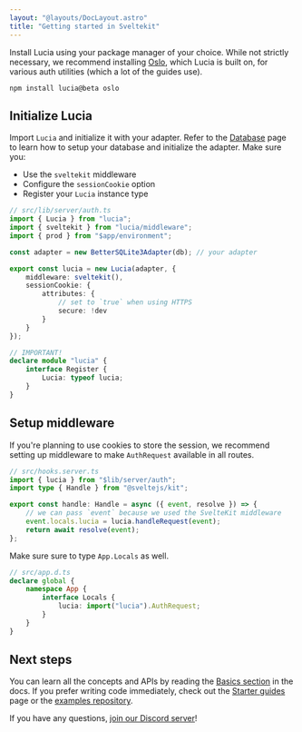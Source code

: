 ```yaml
---
layout: "@layouts/DocLayout.astro"
title: "Getting started in Sveltekit"
---
```


Install Lucia using your package manager of your choice. While not strictly necessary, we recommend installing [Oslo](https://oslo.js.org), which Lucia is built on, for various auth utilities (which a lot of the guides use).

```
npm install lucia@beta oslo
```

## Initialize Lucia

Import `Lucia` and initialize it with your adapter. Refer to the [Database](/database) page to learn how to setup your database and initialize the adapter. Make sure you:

- Use the `sveltekit` middleware
- Configure the `sessionCookie` option
- Register your `Lucia` instance type

```ts
// src/lib/server/auth.ts
import { Lucia } from "lucia";
import { sveltekit } from "lucia/middleware";
import { prod } from "$app/environment";

const adapter = new BetterSQLite3Adapter(db); // your adapter

export const lucia = new Lucia(adapter, {
	middleware: sveltekit(),
	sessionCookie: {
		attributes: {
			// set to `true` when using HTTPS
			secure: !dev
		}
	}
});

// IMPORTANT!
declare module "lucia" {
	interface Register {
		Lucia: typeof lucia;
	}
}
```

## Setup middleware

If you're planning to use cookies to store the session, we recommend setting up middleware to make `AuthRequest` available in all routes.

```ts
// src/hooks.server.ts
import { lucia } from "$lib/server/auth";
import type { Handle } from "@sveltejs/kit";

export const handle: Handle = async ({ event, resolve }) => {
	// we can pass `event` because we used the SvelteKit middleware
	event.locals.lucia = lucia.handleRequest(event);
	return await resolve(event);
};
```

Make sure sure to type `App.Locals` as well.

```ts
// src/app.d.ts
declare global {
	namespace App {
		interface Locals {
			lucia: import("lucia").AuthRequest;
		}
	}
}
```

## Next steps

You can learn all the concepts and APIs by reading the [Basics section](/basics/sessions) in the docs. If you prefer writing code immediately, check out the [Starter guides](/starter-guides) page or the [examples repository](/https://github.com/lucia-auth/examples).

If you have any questions, [join our Discord server](https://discord.com/invite/PwrK3kpVR3)!
